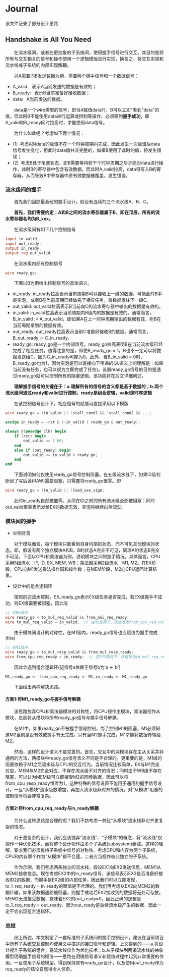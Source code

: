 # Journal

该文件记录了部分设计思路

## Handshake is All You Need
&emsp;&emsp;在流水级间，或者在更抽象的子系统间，使用握手信号进行交互，其目的是将所有与交互相关的信号和操作使用一个逻辑模版进行实现，换言之，将交互实现和流水线或子系统的内部实现解耦。

&emsp;&emsp;以A需要向B发送数据为例，需要两个握手信号和一个数据信号：
- A_valid:&ensp; 表示A当前发送的数据是有效的；
- B_ready:&ensp; 表示B当前准备好接收数据；
- data:&ensp; A当前发送的数据。

&emsp;&emsp;data是一个wire类型的信号，即当A赋值data时，B可以立即"看到"data"的值。但此时B不能使用data进行运算或控制等操作，必须等到**握手成功**，即A_valid和B_ready同时拉高时，才能使用data信号。

&emsp;&emsp;为什么如此呢？考虑如下两个情况：
- (1)&ensp;考虑A对data的赋值不在一个时钟周期内完成，因此发生一次赋值后data信号发生变化，但此时data值并非完整的，如果B使用了此时的值，将发生错误；
- (2)&ensp;考虑B处于阻塞状态，即B需要等待若干个时钟周期之后才能对data进行操作，此时B的寄存器中包含有效数据。而此时A_valid拉高，data将写入B的寄存器，从而导致B中寄存器中原有效数据被覆盖，发生错误。

### 流水级间的握手
&emsp;&emsp;首先我们回顾最基础的握手设计。假设有连续的三个流水级A、B、C。

&emsp;&emsp;**首先，我们需要约定：A和B之间的流水寄存器属于B，即在顶层，所有的流水寄存器名均为B_xxx。**

&emsp;&emsp;在流水级间有如下几个控制信号
```verilog
input in_valid,
input out_ready,
output in_ready,
output reg out_valid
```
&emsp;&emsp;在流水级内部有控制信号
```verilog
wire ready_go;
```
&emsp;&emsp;下面以B为例给出控制信号的具体语义。
- in_ready: in_ready拉高表示当前周期B可以接收上一级的数据。可能此时B中是空泡，或者B在当前周期已经做完了相应任务，将数据发往下一级C。
- out_valid: out_valid拉高表示B当前向C的流水寄存器中输出的数据是有效的。
- in_valid: in_valid拉高表示当前周期内B级内的数据是有效的。通常而言，B_in_valid := A_out_valid，即如果A在上一时钟周期输出的数据有效，则B在当前周期拿到的数据有效。
- out_ready: out_ready拉高表示当前C准备好接收B的数据。通常而言，B_out_ready := C_in_ready。
- ready_go: ready_go是一个内部信号，ready_go拉高表明B在当前流水级已经完成了相应任务。值得注意的是，即使B_ready_go = 1，B也不一定可以将数据发送给C，因为C_in_ready可能为0。此外，当B_in_valid = 0时，B_ready_go也为1，因为空泡是可以直接向下传递的(从语义上的理解是：如果当前没有任务，也可以视为立即完成了任务)。设置ready_go信号的目的是通过ready_go就可以控制所有的阻塞逻辑，该功能将在后文详细阐述。

&emsp;&emsp;**理解握手信号的关键在于：a.理解所有的信号的含义都是基于数据的；b.两个流水级间通过ready和valid进行控制，ready是组合逻辑，valid是时序逻辑**

&emsp;&emsp;在该控制信号设计下，相应信号的赋值可直接采用以下模版
```verilog
wire ready_go = !in_valid || !stall_cond1 && !stall_cond2 && ...;

assign in_ready = ~rst & (~in_valid | ready_go & out_ready);

always @(posedge clk) begin
    if (rst) begin
        out_valid <= 1'b0;
    end
    else if (out_ready) begin
        out_valid <= in_valid & ready_go;
    end
end
```

&emsp;&emsp;下面说明如何仅使用ready_go信号控制阻塞。在五级流水线下，如果ID级判断到了写后读(RAW)需要阻塞，只需要将ready_go置零。即
```verilog
wire ready_go = !in_valid || !load_use_sign;
```
&emsp;&emsp;此时in_ready自然被置零，从而在ID之前的所有流水级全部被阻塞；同时out_valid置零表示发给EX的数据无效，空泡将继续向后流动。

### 模块间的握手
- 举例背景

&emsp;&emsp;对于模块而言，每个模块只能看到自身内部的状态，而不可见其他模块的状态。即，假设有两个独立模块A和B，B的状态A完全不可见，同理A的状态B完全不可见。下面以CPU和乘法器为例，说明模块之间的握手情况。具体而言，CPU采用5级流水：IF, ID, EX, MEM, WB；乘法器采用2级流水：M1, M2。在EX阶段，CPU向M1发送乘法操作码和操作数；在MEM阶段，M2向CPU返回计算结果。

- 设计中的组合逻辑环

&emsp;&emsp;按照前述流水控制，EX_ready_go表示EX级任务是否完成，若EX级握手不成功，则EX级需要被阻塞，因此有
```verilog
// 在EX级内
wire ready_go = to_mul_req_valid && from_mul_req_ready;
wire to_mul_req_valid = in_valid;  // 在M1视角下，该信号为from_cpu_req_valid
```
&emsp;&emsp;由于模块间设计的对称性，在M1级内，ready_go信号也应赋值为握手完成(fire)
```verilog
// 在M1级内
wire ready_go = to_mul_resp_valid && from_mul_resp_ready;
wire from_cpu_req_ready = in_ready;  // 在CPU视角下，该信号为to_mul_req_ready
```
&emsp;&emsp;因此会遇到组合逻辑环(记信号a依赖于信号b为'a <- b')
```plain
M1_ready_go <- from_cpu_req_ready <- M1_in_ready <- M1_ready_go
```
&emsp;&emsp;下面给出两种解决思路。

#### 方案1:将M1_ready_go与握手信号解耦
&emsp;&emsp;该思路放弃CPU和乘法器模块的对称性，将CPU视作主模块，乘法器视作从模块，进而将从模块中所有ready_go信号与握手信号解耦。

&emsp;&emsp;在M1中，如果ready_go不被握手信号控制，为了控制M1的阻塞，M1必须知道M2当前是否有效或握手有无完成，只有当M2握手完成，M1才能将数据传输给M2。

&emsp;&emsp;然而，这样的设计语义不是完善的。首先，交互中的两模块存在主从关系并非通用的方法，两模块中ready_go信号含义不同是不合理的。更重要的是，M1级的阻塞依赖于M1之后流水级与CPU的交互行为。当前情况比较简单，EX与M1完全对应，MEM与M2完全对应，不存在流水级不对齐的情况；同时由于WB级不存在阻塞，可以认为MEM级可立即接受M2的回传数据，因此可以将from_cpu_resp_ready恒置为1，这种特殊的信号设置不能用于通用的握手信号设计。一旦“从模块”流水级数增加，再加入流水级非对齐的情况，对“从模块”阻塞的控制信号将会非常复杂。

#### 方案2:将from_cpu_req_ready与in_ready解耦
&emsp;&emsp;为什么这种思路是合理的呢？我们不妨考虑一种比“从模块”流水线非对齐更复杂的情况。

&emsp;&emsp;对于更复杂的设计，我们应该抛弃“流水线”、“子模块”的概念，将“流水线”仅视作一种优化技术，而将整个设计视作由多个子系统(subsystem)组成。这样的理解，要求我们必须维持子系统中信号的对称性。考虑CPU和内存为两个子系统，CPU和内存哪个作为“从模块”都不合适，二者应当视作彼此独立的子系统。

&emsp;&emsp;作为示例，我们考虑两条独立的流水线，假设EX1向EX2发送信息，MEM1从MEM2接收信息。现在考虑EX2中的in_ready信号，该信号表示EX2是否准备好接收ID2的数据，而握手是EX2级的内部任务，因此我们可以立即发现，to_1_req_ready = in_ready的赋值是不合理的。我们再考虑从EX2向MEM2的数据传输，如果该数据通路被阻塞，则握手成功后EX2接收到的数据将无处可存放。MEM2无法接受数据，意味着EX2的out_ready=0，因此正确的逻辑是to_1_req_ready = out_ready。因为out_ready是后续流水级产生的数据，因此一定不会出现组合逻辑环。

### 总结
&emsp;&emsp;综上所述，本文制定了一套标准的子系统间的握手控制设计，建议在当前项目中所有子系统交互控制均使用文中描述的接口信号和逻辑。上文提到的——a.将设计视作子系统的组合，将流水线仅作为优化技术；b.从子模块到两条流水线的抽象模型明确握手信号的赋值——思路在明确信号语义和赋值过程中起到非常重要的作用。一旦使用子系统模型，得到保持原有ready_go设计，以及使用out_ready作为req_ready的结论自然得令人惊奇。
